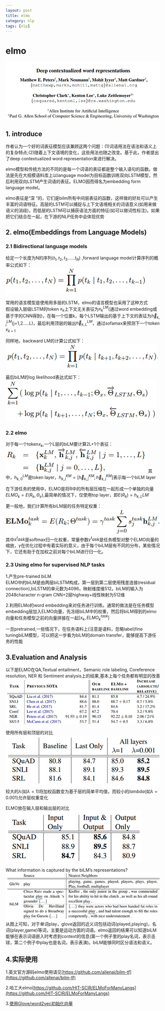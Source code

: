 ```yaml
---
layout: post
title: elmo
category: nlp
tags: [nlp]
---
```

#  elmo
![avatar](../../assets/images/cxf_pic/elmo/elmo_pic0.jpg)
## 1. introduce
作者认为一个好的词表征模型应该兼顾这两个问题：(1)词语用法在语法和语义上的复杂特点;(2)随着上下文语境的变化，这些用法也随之改变。基于此，作者提出了deep contextualized word representation来进行解决。  

elmo模型和传统方法的不同的是每一个词语的表征都是整个输入语句的函数。做法是先在大规模语料库上以language model为目标函数训练双向LSTM模型，然后利用双向LSTM产生词语的表征。ELMO因而得名为embedding form language model。  

elmo表征是“深 ”的，它们是bilm所有中间层表征的函数，这样做的好处可以产生丰富的词语特征。高层的LSTM可以捕捉与上下文语境相关的词语意义(如用来做语义的消歧)，而低层的LSTM可以捕获语法方面的特征(如可以做词性标注)。如果把它们结合在一起，在下游的NLP任务中会体现优势  

## 2. elmo(Embeddings from Language Models)
### 2.1 Bidirectional language models
给定一个长度为N的序列$(t_1,t_2,t_3......t_N)$ ,forward language model计算序列的概率公式如下：
![avatar](../../assets/images/cxf_pic/elmo/elmo_pic1.jpg)

常用的语言模型是使用用多层的LSTM，elmo的语言模型也采用了这种方式  
假设输入层级LSTM的token $x_k$上下文无关表征为$x_k^{LM}$(通过word embedding或基于字的CNN得到)，在每一个位置k，每个LSTM输出的基于上下文的表征为$\overrightarrow{h}_{k,j}^{LM}$(j=1,2.....L)，最后利用顶层的输出$\overrightarrow{h}_{k,L}^{LM}$，通过sofamax来预测下一个token $x_{k+1}$

同样地，backward LM的计算公式如下：
![avatar](../../assets/images/cxf_pic/elmo/elmo_pic2.jpg)

最后biLM的log likelihood表达式如下：
![avatar](../../assets/images/cxf_pic/elmo/elmo_pic3.jpg)


### 2.2 elmo
对于每一个token$x_k$,一个L层的biLM要计算2L+1个表征：
![avatar](../../assets/images/cxf_pic/elmo/elmo_pic4.jpg)
其中，$h_{k,0}^{LM}$是token layer，$h_{k,j}^{KM}=[\overrightarrow{h}_{k,j}^{KM};\overleftarrow{h}_{k,j}^{KM}]$表示每一个biLM layer

在下游任务的使用中，ELMO是将R中的所有层压缩在一起形成一个单独的向量$ELMO_k=E(R_k,\Theta_e)$,最简单的情况下，仅使用top layer，即$E(R_k)=h_{k,L}{LM}$

更一般地，我们计算所有biLM层的任务特定权重：
![avatar](../../assets/images/cxf_pic/elmo/elmo_pic5.jpg)
其中$s^task$是softmax归一化权重，常量参数$\gamma^task$是任务模型对整个ELMO向量的缩放，$\gamma$在优化过程中有着实际的意义，由于每个biLM层有不同的分布，某些情况下，它还有助于在加权之前对每个biLM进行归一化。

### 2.3 Using elmo for supervised NLP tasks
1.产生pre-trained biLM  
ELMO中的biLM是由两层biLSTM构成，第一层到第二层使用残差连接(residual connection),biLSTM的单元数为4096，映射维度维512。biLM的输入为2048character n-gram CNN+2层highway+线性映射为512维

2.利用ELMo的word embedding来对任务进行训练。通常的做法是在任务模型embedding层加入ELMO向量，先冻结biLM中的权重，然后将biLM得到的elmo向量和任务模型之前的向量拼接在一起$[x_k,ELMO_k^{task}]$

一旦pretrained,一些情况下，在任务语料上(注意是语料，忽略label)fine tuningbiLM模型，可以把这一步看为biLM的domain transfer，能够提高下游任务的性能


## 3.Evaluation and Analysis
以下是ELMO在QA,Textual entailment，Semanic role labeling, Coreference resolution, NER 和 Sentiment analysis上的结果,基本上每个任务都有明显的改善
![avatar](../../assets/images/cxf_pic/elmo/elmo_pic6.jpg)

使用所有层和顶层的对比
![avatar](../../assets/images/cxf_pic/elmo/elmo_pic7.jpg)
较大的$\lambda$(如$\lambda=1$)将加权函数变为基于层的简单平均值，而较小的$lambda$(如$\lambda=0.001$)允许层权重变化

ELMO放在输入层和输出层的对比
![avatar](../../assets/images/cxf_pic/elmo/elmo_pic8.jpg)

What information is captured by the biLM’s representations?
![avatar](../../assets/images/cxf_pic/elmo/elmo_pic9.jpg)
从图上可知，对于单词play，glove返回的近义词包括动词(played,playing)，名词(player,game)等词，主要是运动方面的词语。elmo返回的结果可以知道biLM能够在表示词语嵌入时考虑到context的信息(第一个例子里的play名词，表示击球，第二个例子中play也是名词，表示表演)。biLM能够同时区分语法和语义。

## 4.实际使用
1.英文官方源码elmo使用请见[https://github.com/allenai/bilm-tf](https://github.com/allenai/bilm-tf)

2.哈工大elmo[https://github.com/HIT-SCIR/ELMoForManyLangs](https://github.com/HIT-SCIR/ELMoForManyLangs)

3.[使用Glove/word2vec初始化向量](http://www.linzehui.me/2018/08/12/%E7%A2%8E%E7%89%87%E7%9F%A5%E8%AF%86%E7%82%B9/%E5%A6%82%E4%BD%95%E5%B0%86ELMo%E8%AF%8D%E5%90%91%E9%87%8F%E7%94%A8%E4%BA%8E%E4%B8%AD%E6%96%87/)